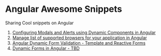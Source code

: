 # Angular Awesome Snippets

Sharing Cool snippets on Angular

1. [Configuring Modals and Alerts using Dynamic Components in Angular](https://github.com/aakash14goplani/AngularAwesomeSnippets/tree/dynamic_modal_and_alert_components)
2. [Manage list of supported browsers for your application in Angular](https://github.com/aakash14goplani/AngularAwesomeSnippets/tree/browser_support)
3. [Angular Dynamic Form Validation - Template and Reactive Forms](https://github.com/aakash14goplani/AngularAwesomeSnippets/tree/reactive_form_validations)
4. [Dynamic Forms in Angular - TBD](https://github.com/aakash14goplani/AngularAwesomeSnippets/tree/dynamic_forms)
